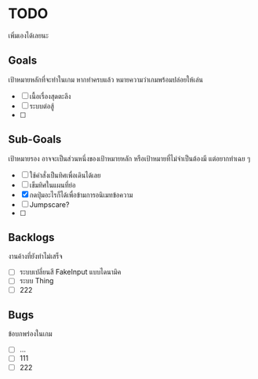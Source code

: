 # TODO

เพิ่มเองได้เลยนะ

## Goals
เป้าหมายหลักที่จะทำในเกม หากทำครบแล้ว หมายความว่าเกมพร้อมปล่อยให้เล่น
- [ ] เนื้อเรื่องสุดตะลึง
- [ ] ระบบต่อสู้
- [ ]

## Sub-Goals
เป้าหมายรอง อาจจะเป็นส่วนหนึ่งของเป้าหมายหลัก หรือเป้าหมายที่ไม่จำเป็นต้องมี แต่อยากทำเฉย ๆ
- [ ] ใช้คำสั่งเป็นทิศเพื่อเดินได้เลย
- [ ] เข็มทิศในแผนที่ย่อ
- [x] กดปุ่มอะไรก็ได้เพื่อข้ามการอนิเมทข้อความ
- [ ] Jumpscare?
- [ ]

## Backlogs
งานค้างที่ยังทำไม่เสร็จ
- [ ] ระบบเปลี่ยนสี FakeInput แบบไดนามิค
- [ ] ระบบ Thing
- [ ] 222

## Bugs
ข้อบกพร่องในเกม
- [ ] ...
- [ ] 111
- [ ] 222